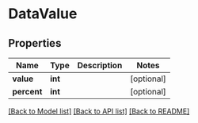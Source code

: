 # DataValue

## Properties
Name | Type | Description | Notes
------------ | ------------- | ------------- | -------------
**value** | **int** |  | [optional] 
**percent** | **int** |  | [optional] 

[[Back to Model list]](../README.md#documentation-for-models) [[Back to API list]](../README.md#documentation-for-api-endpoints) [[Back to README]](../README.md)

